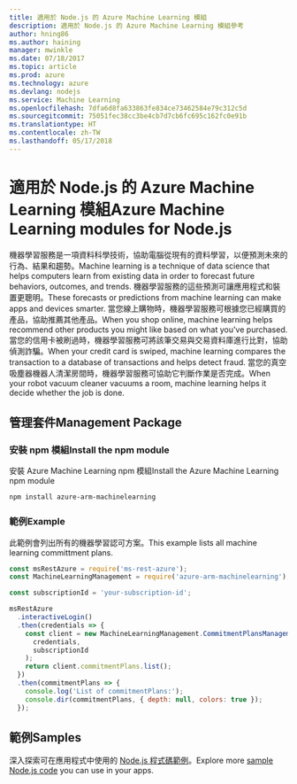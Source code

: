 ```yaml
---
title: 適用於 Node.js 的 Azure Machine Learning 模組
description: 適用於 Node.js 的 Azure Machine Learning 模組參考
author: hning86
ms.author: haining
manager: mwinkle
ms.date: 07/18/2017
ms.topic: article
ms.prod: azure
ms.technology: azure
ms.devlang: nodejs
ms.service: Machine Learning
ms.openlocfilehash: 7dfa6d8fa633863fe834ce73462584e79c312c5d
ms.sourcegitcommit: 75051fec38cc3be4cb7d7cb6fc695c162fc0e91b
ms.translationtype: HT
ms.contentlocale: zh-TW
ms.lasthandoff: 05/17/2018
---
```

# <a name="azure-machine-learning-modules-for-nodejs"></a><span data-ttu-id="efc5d-103">適用於 Node.js 的 Azure Machine Learning 模組</span><span class="sxs-lookup"><span data-stu-id="efc5d-103">Azure Machine Learning modules for Node.js</span></span>

<span data-ttu-id="efc5d-104">機器學習服務是一項資料科學技術，協助電腦從現有的資料學習，以便預測未來的行為、結果和趨勢。</span><span class="sxs-lookup"><span data-stu-id="efc5d-104">Machine learning is a technique of data science that helps computers learn from existing data in order to forecast future behaviors, outcomes, and trends.</span></span> <span data-ttu-id="efc5d-105">機器學習服務的這些預測可讓應用程式和裝置更聰明。</span><span class="sxs-lookup"><span data-stu-id="efc5d-105">These forecasts or predictions from machine learning can make apps and devices smarter.</span></span> <span data-ttu-id="efc5d-106">當您線上購物時，機器學習服務可根據您已經購買的產品，協助推薦其他產品。</span><span class="sxs-lookup"><span data-stu-id="efc5d-106">When you shop online, machine learning helps recommend other products you might like based on what you've purchased.</span></span> <span data-ttu-id="efc5d-107">當您的信用卡被刷過時，機器學習服務可將該筆交易與交易資料庫進行比對，協助偵測詐騙。</span><span class="sxs-lookup"><span data-stu-id="efc5d-107">When your credit card is swiped, machine learning compares the transaction to a database of transactions and helps detect fraud.</span></span> <span data-ttu-id="efc5d-108">當您的真空吸塵器機器人清潔房間時，機器學習服務可協助它判斷作業是否完成。</span><span class="sxs-lookup"><span data-stu-id="efc5d-108">When your robot vacuum cleaner vacuums a room, machine learning helps it decide whether the job is done.</span></span>

## <a name="management-package"></a><span data-ttu-id="efc5d-109">管理套件</span><span class="sxs-lookup"><span data-stu-id="efc5d-109">Management Package</span></span>


### <a name="install-the-npm-module"></a><span data-ttu-id="efc5d-110">安裝 npm 模組</span><span class="sxs-lookup"><span data-stu-id="efc5d-110">Install the npm module</span></span>

<span data-ttu-id="efc5d-111">安裝 Azure Machine Learning npm 模組</span><span class="sxs-lookup"><span data-stu-id="efc5d-111">Install the Azure Machine Learning npm module</span></span>

```bash
npm install azure-arm-machinelearning
```

### <a name="example"></a><span data-ttu-id="efc5d-112">範例</span><span class="sxs-lookup"><span data-stu-id="efc5d-112">Example</span></span>

<span data-ttu-id="efc5d-113">此範例會列出所有的機器學習認可方案。</span><span class="sxs-lookup"><span data-stu-id="efc5d-113">This example lists all machine learning committment plans.</span></span>

```javascript
const msRestAzure = require('ms-rest-azure');
const MachineLearningManagement = require('azure-arm-machinelearning');

const subscriptionId = 'your-subscription-id';

msRestAzure
  .interactiveLogin()
  .then(credentials => {
    const client = new MachineLearningManagement.CommitmentPlansManagementClient(
      credentials,
      subscriptionId
    );
    return client.commitmentPlans.list();
  })
  .then(commitmentPlans => {
    console.log('List of commitmentPlans:');
    console.dir(commitmentPlans, { depth: null, colors: true });
  });
```

## <a name="samples"></a><span data-ttu-id="efc5d-114">範例</span><span class="sxs-lookup"><span data-stu-id="efc5d-114">Samples</span></span>

<span data-ttu-id="efc5d-115">深入探索可在應用程式中使用的 [Node.js 程式碼範例](https://azure.microsoft.com/resources/samples/?platform=nodejs)。</span><span class="sxs-lookup"><span data-stu-id="efc5d-115">Explore more [sample Node.js code](https://azure.microsoft.com/resources/samples/?platform=nodejs) you can use in your apps.</span></span>
